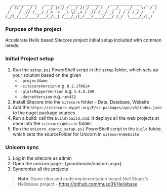        __ ________   _____  __  ______ ________   ______________  _  __
      / // / __/ /  /  _/ |/_/ / __/ //_/ __/ /  / __/_  __/ __ \/ |/ /
     / _  / _// /___/ /_>  <  _\ \/ ,< / _// /__/ _/  / / / /_/ /    / 
    /_//_/___/____/___/_/|_| /___/_/|_/___/____/___/ /_/  \____/_/|_/

### Purpose of the project
Accelarate Helix based Sitecore project initial setup included with common needs.

### Initial Project setup
 1. Run the `setup.ps1` PowerShell script in the `setup` folder, which sets up your solution based on the given
    - `-projectName`
    - `-sitecoreVersion` e.g. `8.2.170614`
    - `-glassMapperVersion` e.g. `4.4.0.199`
    - `-dotnetVersion` e.g. `net452`
 2. Install Sitecore into the `sitecore` folder - Data, Database, Website
 3. Add the `https://sitecore.myget.org/F/sc-packages/api/v3/index.json` to the nuget package sources
 4. Run a build: call the `build\build.cmd`. It deploys all the web projects at once into the `sitecore\Website` folder.
 5. Run the `unicorn_source_setup.ps1` PowerShell script in the `build` folder, which sets the sourceFolder for Unicorn in `sitecore\Website`

### Unicorn sync
 1. Log in the sitecore as admin
 2. Open the unicorn page : {yourdomain/unicorn.aspx}
 3. Syncronise all the projects

> **Note:** Some idea and code implementation based Neil Shack's Helixbase project - https://github.com/muso31/Helixbase 